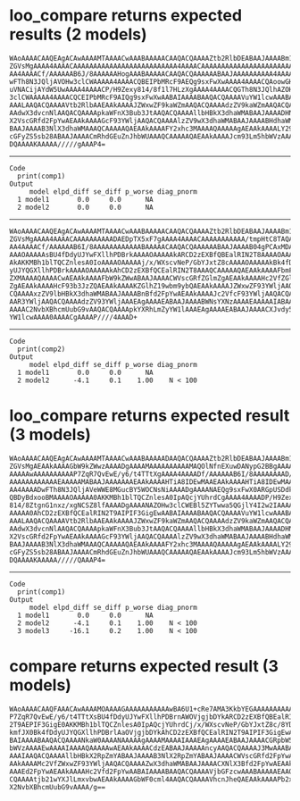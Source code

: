# loo_compare returns expected results (2 models)

    WAoAAAACAAQEAgACAwAAAAMTAAAACwAAABAAAAACAAQACQAAAAZtb2RlbDEABAAJAAAABm1v
    ZGVsMgAAAA4AAAACAAAAAAAAAAAAAAAAAAAAAAAAAA4AAAACAAAAAAAAAAAAAAAAAAAAAAAA
    AA4AAAACf/AAAAAAB6J/8AAAAAAHogAAABAAAAACAAQACQAAAAAABAAJAAAAAAAAAA4AAAAC
    wFTh8N3JQljAVOHw3clCWAAAAA4AAAACQBEIPbMRcF9AEQg9sxFwXwAAAA4AAAACQAoowGHV
    uVNACijAYdW5UwAAAA4AAAACP/H9Zexy814/8f1l7HLzXgAAAA4AAAACQGTh8N3JQlhAZOHw
    3clCWAAAAA4AAAACQCEIPbMRcF9AIQg9sxFwXwAABAIAAAABAAQACQAAAAVuYW1lcwAAABAA
    AAALAAQACQAAAAVtb2RlbAAEAAkAAAAJZWxwZF9kaWZmAAQACQAAAAdzZV9kaWZmAAQACQAA
    AAdwX3dvcnNlAAQACQAAAApkaWFnX3Bub3JtAAQACQAAAAllbHBkX3dhaWMABAAJAAAADHNl
    X2VscGRfd2FpYwAEAAkAAAAGcF93YWljAAQACQAAAAlzZV9wX3dhaWMABAAJAAAABHdhaWMA
    BAAJAAAAB3NlX3dhaWMAAAQCAAAAAQAEAAkAAAAFY2xhc3MAAAAQAAAAAgAEAAkAAAALY29t
    cGFyZS5sb28ABAAJAAAACmRhdGEuZnJhbWUAAAQCAAAAAQAEAAkAAAAJcm93Lm5hbWVzAAAA
    DQAAAAKAAAAA/////gAAAP4=

---

    Code
      print(comp1)
    Output
         model elpd_diff se_diff p_worse diag_pnorm
      1 model1       0.0     0.0      NA           
      2 model2       0.0     0.0      NA           

---

    WAoAAAACAAQEAgACAwAAAAMTAAAACwAAABAAAAACAAQACQAAAAZtb2RlbDEABAAJAAAABm1v
    ZGVsMgAAAA4AAAACAAAAAAAAAADAEDpTX5xF7gAAAA4AAAACAAAAAAAAAAA/tmpHtC8TAQAA
    AA4AAAACf/AAAAAAB6I/8AAAAAAAAAAAABAAAAACAAQACQAAAAAABAAJAAAAB04gPCAxMDAA
    AAAOAAAAAsBU4fDdyUJYwFXllhPDBrkAAAAOAAAAAkARCD2zEXBfQBEalRIN2T8AAAAOAAAA
    AkAKKMBh1blTQCZnlesA0IoAAAAOAAAAAj/x/WXscvNeP/GbYJxtZ8cAAAAOAAAAAkBk4fDd
    yUJYQGXllhPDBrkAAAAOAAAAAkAhCD2zEXBfQCEalRIN2T8AAAQCAAAAAQAEAAkAAAAFbmFt
    ZXMAAAAQAAAACwAEAAkAAAAFbW9kZWwABAAJAAAACWVscGRfZGlmZgAEAAkAAAAHc2VfZGlm
    ZgAEAAkAAAAHcF93b3JzZQAEAAkAAAAKZGlhZ19wbm9ybQAEAAkAAAAJZWxwZF93YWljAAQA
    CQAAAAxzZV9lbHBkX3dhaWMABAAJAAAABnBfd2FpYwAEAAkAAAAJc2VfcF93YWljAAQACQAA
    AAR3YWljAAQACQAAAAdzZV93YWljAAAEAgAAAAEABAAJAAAABWNsYXNzAAAAEAAAAAIABAAJ
    AAAAC2NvbXBhcmUubG9vAAQACQAAAApkYXRhLmZyYW1lAAAEAgAAAAEABAAJAAAACXJvdy5u
    YW1lcwAAAA0AAAACgAAAAP////4AAAD+

---

    Code
      print(comp2)
    Output
         model elpd_diff se_diff p_worse diag_pnorm
      1 model1       0.0     0.0      NA           
      2 model2      -4.1     0.1    1.00    N < 100

# loo_compare returns expected result (3 models)

    WAoAAAACAAQEAgACAwAAAAMTAAAACwAAABAAAAADAAQACQAAAAZtb2RlbDEABAAJAAAABm1v
    ZGVsMgAEAAkAAAAGbW9kZWwzAAAADgAAAAMAAAAAAAAAAMAQOlNfnEXuwDANypG2BBgAAAAO
    AAAAAwAAAAAAAAAAP7ZqR7QvEwE/y6/t4TTtXgAAAA4AAAADf/AAAAAAB6I/8AAAAAAAAD/w
    AAAAAAAAAAAAEAAAAAMABAAJAAAAAAAEAAkAAAAHTiA8IDEwMAAEAAkAAAAHTiA8IDEwMAAA
    AA4AAAADwFTh8N3JQljAVeWWE8MGucBY5WOCNsNiAAAADgAAAANAEQg9sxFwX0ARGpUSDdk/
    QBDyBdxooBMAAAAOAAAAA0AKKMBh1blTQCZnlesA0IpAQcjYUhrdCgAAAA4AAAADP/H9Zexy
    814/8ZtgnG1nxz/xgNCSZ8lfAAAADgAAAANAZOHw3clCWEBl5ZYTwwa5QGjlY4I2w2IAAAAO
    AAAAA0AhCD2zEXBfQCEalRIN2T9AIPIF3GigEwAABAIAAAABAAQACQAAAAVuYW1lcwAAABAA
    AAALAAQACQAAAAVtb2RlbAAEAAkAAAAJZWxwZF9kaWZmAAQACQAAAAdzZV9kaWZmAAQACQAA
    AAdwX3dvcnNlAAQACQAAAApkaWFnX3Bub3JtAAQACQAAAAllbHBkX3dhaWMABAAJAAAADHNl
    X2VscGRfd2FpYwAEAAkAAAAGcF93YWljAAQACQAAAAlzZV9wX3dhaWMABAAJAAAABHdhaWMA
    BAAJAAAAB3NlX3dhaWMAAAQCAAAAAQAEAAkAAAAFY2xhc3MAAAAQAAAAAgAEAAkAAAALY29t
    cGFyZS5sb28ABAAJAAAACmRhdGEuZnJhbWUAAAQCAAAAAQAEAAkAAAAJcm93Lm5hbWVzAAAA
    DQAAAAKAAAAA/////QAAAP4=

---

    Code
      print(comp1)
    Output
         model elpd_diff se_diff p_worse diag_pnorm
      1 model1       0.0     0.0      NA           
      2 model2      -4.1     0.1    1.00    N < 100
      3 model3     -16.1     0.2    1.00    N < 100

# compare returns expected result (3 models)

    WAoAAAACAAQFAAACAwAAAAMOAAAAGAAAAAAAAAAAwBA6U1+cRe7AMA3KkbYEGAAAAAAAAAAA
    P7ZqR7QvEwE/y6/t4TTtXsBU4fDdyUJYwFXllhPDBrnAWOVjgjbDYkARCD2zEXBfQBEalRIN
    2T9AEPIF3GigE0AKKMBh1blTQCZnlesA0IpAQcjYUhrdCj/x/WXscvNeP/GbYJxtZ8c/8YDQ
    kmfJX0Bk4fDdyUJYQGXllhPDBrlAaOVjgjbDYkAhCD2zEXBfQCEalRIN2T9AIPIF3GigEwAA
    BAIAAAABAAQACQAAAANkaW0AAAANAAAAAgAAAAMAAAAIAAAEAgAAAAEABAAJAAAACGRpbW5h
    bWVzAAAAEwAAAAIAAAAQAAAAAwAEAAkAAAACdzEABAAJAAAAAncyAAQACQAAAAJ3MwAAABAA
    AAAIAAQACQAAAAllbHBkX2RpZmYABAAJAAAAB3NlX2RpZmYABAAJAAAACWVscGRfd2FpYwAE
    AAkAAAAMc2VfZWxwZF93YWljAAQACQAAAAZwX3dhaWMABAAJAAAACXNlX3Bfd2FpYwAEAAkA
    AAAEd2FpYwAEAAkAAAAHc2Vfd2FpYwAABAIAAAABAAQACQAAAAVjbGFzcwAAABAAAAAEAAQA
    CQAAAAtjb21wYXJlLmxvbwAEAAkAAAAGbWF0cml4AAQACQAAAAVhcnJheQAEAAkAAAAPb2xk
    X2NvbXBhcmUubG9vAAAA/g==

